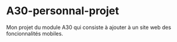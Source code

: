 # A30-personnal-projet
Mon projet du module A30 qui consiste à ajouter à un site web des foncionnalités mobiles.
